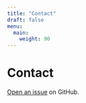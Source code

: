 ```yaml
---
title: "Contact"
draft: false
menu:
  main:
    weight: 90
---
```


# Contact

[Open an issue](https://github.com/mkhosla11/hugo-mock-landing-page/issues/new) on GitHub.
